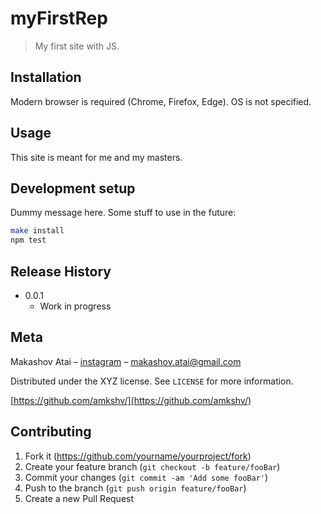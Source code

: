 # myFirstRep

> My first site with JS.

## Installation

Modern browser is required (Chrome, Firefox, Edge). OS is not specified.

## Usage

This site is meant for me and my masters.

## Development setup

Dummy message here.
Some stuff to use in the future:

```sh
make install
npm test
```

## Release History

* 0.0.1
    * Work in progress

## Meta

Makashov Atai – [instagram](https://instagram.com/a_mkshv) – makashov.atai@gmail.com

Distributed under the XYZ license. See ``LICENSE`` for more information.

[https://github.com/amkshv/](https://github.com/amkshv/)

## Contributing

1. Fork it (<https://github.com/yourname/yourproject/fork>)
2. Create your feature branch (`git checkout -b feature/fooBar`)
3. Commit your changes (`git commit -am 'Add some fooBar'`)
4. Push to the branch (`git push origin feature/fooBar`)
5. Create a new Pull Request

<!-- Markdown link & img dfn's -->
[npm-image]: https://img.shields.io/npm/v/datadog-metrics.svg?style=flat-square
[npm-url]: https://npmjs.org/package/datadog-metrics
[npm-downloads]: https://img.shields.io/npm/dm/datadog-metrics.svg?style=flat-square
[travis-image]: https://img.shields.io/travis/dbader/node-datadog-metrics/master.svg?style=flat-square
[travis-url]: https://travis-ci.org/dbader/node-datadog-metrics
[wiki]: https://github.com/yourname/yourproject/wiki

